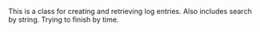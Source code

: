 This is a class for creating and retrieving log entries. Also includes search by string. Trying to finish by time.
